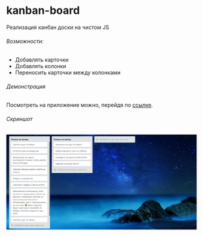 # kanban-board

Реализация канбан доски на чистом JS

###### Возможности:
* Добавлять карточки
* Добавлять колонки
* Переносить карточки между колонками

###### Демонстрация
Посмотреть на приложение можно, перейдя по [ссылке](https://astr0x.github.io/kanban-board). 

###### Скриншот
![screenshot](https://github.com/AstR0x/astr0x.github.io/blob/master/screenshots/kanban-board.png)

